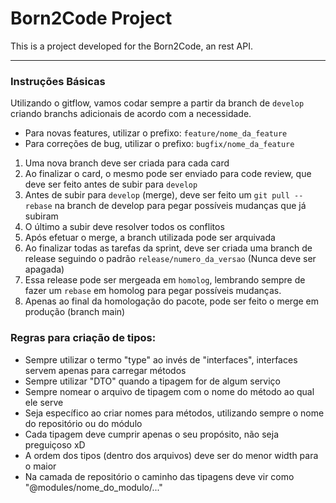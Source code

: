<h1>Born2Code Project</h1>

This is a project developed for the Born2Code, an rest API.

---

### Instruções Básicas

Utilizando o gitflow, vamos codar sempre a partir da branch de `develop` criando branchs adicionais de acordo com a necessidade.

- Para novas features, utilizar o prefixo: `feature/nome_da_feature`
- Para correções de bug, utilizar o prefixo: `bugfix/nome_da_feature`

1. Uma nova branch deve ser criada para cada card
2. Ao finalizar o card, o mesmo pode ser enviado para code review, que deve ser feito antes de subir para `develop`
3. Antes de subir para `develop` (merge), deve ser feito um `git pull --rebase` na branch de develop para pegar possíveis mudanças que já subiram
4. O último a subir deve resolver todos os conflitos
5. Após efetuar o merge, a branch utilizada pode ser arquivada
6. Ao finalizar todas as tarefas da sprint, deve ser criada uma branch de release seguindo o padrão `release/numero_da_versao` (Nunca deve ser apagada)
7. Essa release pode ser mergeada em `homolog`, lembrando sempre de fazer um `rebase` em homolog para pegar possíveis mudanças.
8. Apenas ao final da homologação do pacote, pode ser feito o merge em produção (branch main)

### Regras para criação de tipos:

- Sempre utilizar o termo "type" ao invés de "interfaces", interfaces servem apenas para carregar métodos
- Sempre utilizar "DTO" quando a tipagem for de algum serviço
- Sempre nomear o arquivo de tipagem com o nome do método ao qual ele serve
- Seja específico ao criar nomes para métodos, utilizando sempre o nome do repositório ou do módulo
- Cada tipagem deve cumprir apenas o seu propósito, não seja preguiçoso xD
- A ordem dos tipos (dentro dos arquivos) deve ser do menor width para o maior
- Na camada de repositório o caminho das tipagens deve vir como "@modules/nome_do_modulo/..."